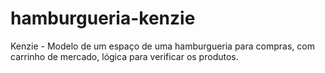 # hamburgueria-kenzie
Kenzie - Modelo de um espaço de uma hamburgueria para compras, com carrinho de mercado, lógica para verificar os produtos.
